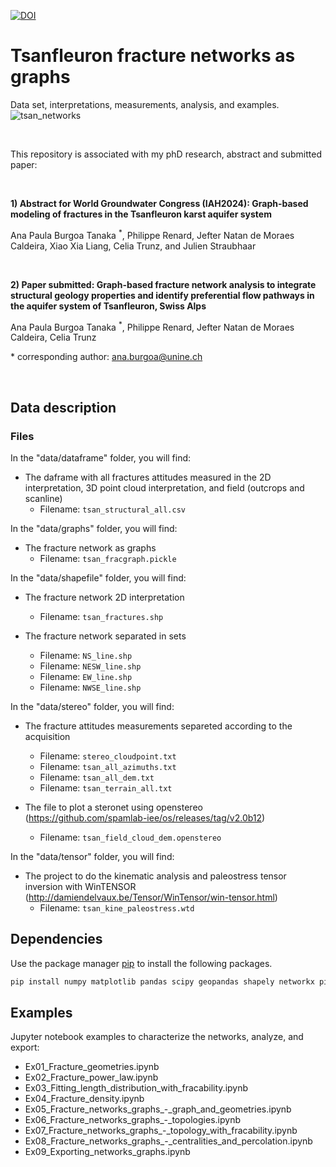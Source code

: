 [![DOI](https://zenodo.org/badge/1008321304.svg)](https://doi.org/10.5281/zenodo.15739430)

# Tsanfleuron fracture networks as graphs
Data set, interpretations, measurements, analysis, and examples. 
<br>
<img src="./cover/tsan_frac_net.png" alt="tsan_networks">

<br/>

This repository is associated with my phD research, abstract and submitted paper:

<br/>

**1) Abstract for World Groundwater Congress (IAH2024): Graph-based modeling of fractures in the Tsanfleuron karst aquifer system**

Ana Paula Burgoa Tanaka <sup>*</sup>, Philippe Renard, Jefter Natan de Moraes Caldeira, Xiao Xia Liang, Celia Trunz, and Julien Straubhaar


<br/>

**2) Paper submitted: Graph-based fracture network analysis to integrate structural geology properties and identify preferential flow pathways in the aquifer system of Tsanfleuron, Swiss Alps**

Ana Paula Burgoa Tanaka <sup>*</sup>, Philippe Renard, Jefter Natan de Moraes Caldeira, Celia Trunz

\* corresponding author: ana.burgoa@unine.ch

<br/>

## Data description

### Files

In the "data/dataframe" folder, you will find:

- The daframe with all fractures attitudes measured in the 2D interpretation, 3D point cloud interpretation, and field (outcrops and scanline) 
  - Filename: `tsan_structural_all.csv`
 
In the "data/graphs" folder, you will find:

- The fracture network as graphs
  - Filename: `tsan_fracgraph.pickle`

In the "data/shapefile" folder, you will find:

- The fracture network 2D interpretation
  - Filename: `tsan_fractures.shp`

- The fracture network separated in sets
  - Filename: `NS_line.shp`
  - Filename: `NESW_line.shp`
  - Filename: `EW_line.shp`
  - Filename: `NWSE_line.shp`

In the "data/stereo" folder, you will find:

- The fracture attitudes measurements separeted according to the acquisition
  - Filename: `stereo_cloudpoint.txt`
  - Filename: `tsan_all_azimuths.txt`
  - Filename: `tsan_all_dem.txt`
  - Filename: `tsan_terrain_all.txt`

- The file to plot a steronet using openstereo (https://github.com/spamlab-iee/os/releases/tag/v2.0b12)
  - Filename: `tsan_field_cloud_dem.openstereo`

 In the "data/tensor" folder, you will find:
 
- The project to do the kinematic analysis and paleostress tensor inversion with WinTENSOR (http://damiendelvaux.be/Tensor/WinTensor/win-tensor.html)
  - Filename: `tsan_kine_paleostress.wtd`

## Dependencies

Use the package manager [pip](https://pip.pypa.io/en/stable/) to install the following packages.

```bash
pip install numpy matplotlib pandas scipy geopandas shapely networkx pickle math jupyter-notebook plotly astropy pwlf fracability karstnet random cv2
```
                
## Examples

Jupyter notebook examples to characterize the networks, analyze, and export:

- Ex01_Fracture_geometries.ipynb
- Ex02_Fracture_power_law.ipynb
- Ex03_Fitting_length_distribution_with_fracability.ipynb
- Ex04_Fracture_density.ipynb
- Ex05_Fracture_networks_graphs_-_graph_and_geometries.ipynb
- Ex06_Fracture_networks_graphs_-_topologies.ipynb
- Ex07_Fracture_networks_graphs_-_topology_with_fracability.ipynb
- Ex08_Fracture_networks_graphs_-_centralities_and_percolation.ipynb
- Ex09_Exporting_networks_graphs.ipynb
